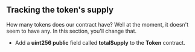 ## Tracking the token's supply
How many tokens does our contract have? Well at the moment, it doesn't seem to have any. In this section, you'll change that. 
- Add a **uint256 public** field called **totalSupply** to the **Token** contract.